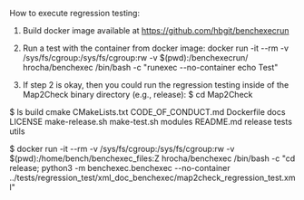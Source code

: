 How to execute regression testing:

1) Build docker image available at https://github.com/hbgit/benchexecrun

2) Run a test with the container from docker image:
docker run -it --rm -v /sys/fs/cgroup:/sys/fs/cgroup:rw -v $(pwd):/benchexecrun/ hrocha/benchexec /bin/bash -c "runexec --no-container echo Test"

3) If step 2 is okay, then you could run the regression testing inside of the Map2Check binary directory (e.g., release):
$ cd Map2Check

$ ls
build  cmake  CMakeLists.txt  CODE_OF_CONDUCT.md  Dockerfile  docs  LICENSE  make-release.sh  make-test.sh  modules  README.md  release  tests  utils

$ docker run -it --rm -v /sys/fs/cgroup:/sys/fs/cgroup:rw -v $(pwd):/home/bench/benchexec_files:Z hrocha/benchexec /bin/bash -c "cd release; python3 -m benchexec.benchexec --no-container ../tests/regression_test/xml_doc_benchexec/map2check_regression_test.xml"
